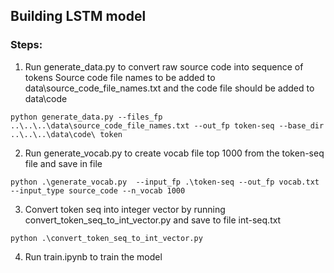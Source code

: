 ## Building LSTM model

### Steps:

1. Run generate_data.py to convert raw source code into sequence of tokens
Source code file names to be added to data\source_code_file_names.txt and the code file should be added to data\code
```
python generate_data.py --files_fp ..\..\..\data\source_code_file_names.txt --out_fp token-seq --base_dir ..\..\..\data\code\ token
```

2. Run generate_vocab.py to create vocab file top 1000 from the token-seq file and save in file 
```
python .\generate_vocab.py  --input_fp .\token-seq --out_fp vocab.txt --input_type source_code --n_vocab 1000
```

3. Convert token seq into integer vector by running convert_token_seq_to_int_vector.py and save to file int-seq.txt
```
python .\convert_token_seq_to_int_vector.py
```

4. Run train.ipynb to train the model